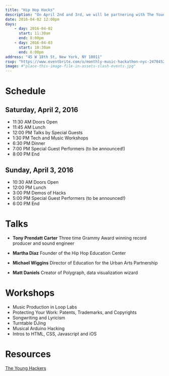 ```yaml
---
title: "Hip Hop Hacks"
description: "On April 2nd and 3rd, we will be partnering with The Young Hackers to put on our first hip hop hackathon! We’ll be exploring and creating projects at the intersection of hip hop, technology and education."
date: 2016-04-02 12:00pm
days:
    - day: 2016-04-02
      start: 11:30am
      end: 8:00pm
    - day: 2016-04-03
      start: 10:30am
      end: 6:00pm
address: "45 W 18th St, New York, NY 10011"
rsvp: "https://www.eventbrite.com/o/monthly-music-hackathon-nyc-2470452960"
image: #"place-this-image-file-in-assets-slash-events.jpg"
---
```


# Schedule
## Saturday, April 2, 2016
- 11:30 AM Doors Open
- 11:45 AM Lunch
- 12:00 PM Talks by Special Guests
- 1:30 PM Tech and Music Workshops
- 6:30 PM Dinner
- 7:00 PM Special Guest Performers (to be announced!)
- 8:00 PM End

## Sunday, April 3, 2016
- 10:30 AM Doors Open
- 12:00 PM Lunch
- 3:00 PM Demos of Hacks
- 5:00 PM Special Guest Performers (to be announced!)
- 6:00 PM End

# Talks

- **Tony Prendatt Carter**
  Three time Grammy Award winning record producer and sound engineer

- **Martha Diaz**
  Founder of the Hip Hop Education Center

- **Michael Wiggins**
  Director of Education for the Urban Arts Partnership

- **Matt Daniels**
  Creator of Polygraph, data visualization wizard

# Workshops

- Music Production in Loop Labs
- Protecting Your Work: Patents, Trademarks, and Copyrights
- Songwriting and Lyricism
- Turntable DJing
- Musical Arduino Hacking
- Intros to HTML, CSS, Javascript and iOS

# Resources
[The Young Hackers](http://hiphophacks.younghackers.us/ "Hip Hop Hacks - The Young Hackers")
